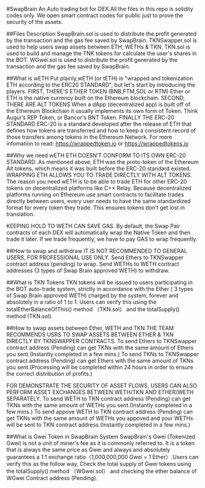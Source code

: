 #SwapBrain
An Auto trading bot for DEX.All the files in this repo is solidity codes only. 
We open smart contract codes for public just to prove the security of the assets.

##Files Description
SwapBrain.sol is used to distribute the profit generated by the transaction and the gas fee saved by SwapBrain. 
TKNSwapper.sol is used to help users swap assets between ETH, WETHs & TKN. 
TKN.sol is used to build and manage the TNK tokens for calculate the user's shares in the BOT. 
WGwei.sol is used to distribute the profit generated by the transaction and the gas fee saved by SwapBrain. 

##What is wETH
Put plainly,wETH (or tETH) is "wrapped and tokenization ETH according to the ERC20 STANDARD", but let's start by introducing the players. 
FIRST, THERE'S ETHER TOKEN (BNB,FTM,SOL or RTM) Ether or ETH is the native currency built on the Ethereum blockchain. 
SECOND, THERE ARE ALT TOKENS When a dApp (decentralized app) is built off of the Ethereum Blockchain it usually implements its own form of Token. Think Augur’s REP Token, or Bancor's BNT Token. 
FINALLY THE ERC-20 STANDARD ERC-20 is a standard developed after the release of ETH that defines how tokens are transferred and how to keep a consistent record of those transfers among tokens in the Ethereum Network. 
For more infomation to read: https://wrappedtoken.io or https://wrappedtokens.io 

##Why we need wETH
ETH DOESN’T CONFORM TO ITS OWN ERC-20 STANDARD. 
As mentioned above, ETH was the proto-token of the Ethereum Alt tokens, which means it was built before the ERC-20 standard existed. 
WRAPPING ETH ALLOWS YOU TO TRADE DIRECTLY WITH ALT TOKENS. 
The reason you need wETH is to be able to trade ETH for other ERC-20 tokens on decentralized platforms like C++ Relay. Because decentralized platforms running on Ethereum use smart contracts to facilitate trades directly between users, every user needs to have the same standardized format for every token they trade. This ensures tokens don’t get lost in translation.

KEEPING HOLD TO WETH CAN SAVE GAS. 
By default, the Swap Pair contracts of each DEX will automatically wrap the Native Token and then trade it later. If we trade frequently, we have to pay GAS to wrap frequently.

##How to swap and withdraw
IT IS NOT RECOMMENDED TO GENERAL USERS, FOR PROFESSIONAL USE ONLY. 
Send Ethers to TKNSwapper contract address (pending) to wrap. Send WETHs to WETH contract addresses (3 types of Swap Brain approved WETH) to withdraw.

##What is TKN Tokens
TKN tokens will be issued to users participating in the BOT auto-trade system, 
strictly in accordance with the Ether ( 3 types of Swap Brain approved WETH) charged by the system, forever and absolutely in a ratio of 1 to 1. Users can verify this using the totalEtherBalanceOfThis() method （TKN.sol） and the totalSupply() method (TKN.sol).

##How to swap assets between Ether, WETH and TKN
THE TEAM RECOMMENDS USRS TO SWAP ASSETS BETWEEN ETHER & TKN DIRECTLY BY TKNSWAPPER CONTRACTS. 
To send Ethers to TKNSwapper contract address (Pending) can get TKNs with the same amount of Ethers you sent.(Instantly completed in a few mins.) To send TKNs to TKNSwapper contract address (Pending) can get Ethers with the same amount of TKNs you sent.(Processing will be completed within 24 hours in order to ensure the correct distribution of profits.)

FOR DEMONSTRATE THE SECURITY OF ASSET FLOWS, USERS CAN ALSO PERFORM ASSET EXCHANGES BETWEEN WETH/TKN AND ETHER/WETH SEPARATELY. 
To send WETH to TKN contract address (Pending) can get TKNs with the same amount of WETHs you sent.(Instantly completed in a few mins.) To send appove WETH to TKN contract address (Pending) can get TKNs with the same amount of WETHs you appoved and your WETHs will be sent to TKN contract address.(Instantly completed in a few mins.)

##What is Gwei Token in SwapBrain System
SwapBrain's Gwei (Tokenized Gwei) is not a unit of miner's fee as it is commonly referred to.
It is a token that is always the same price as Gwei and always and absolutely guarantees a 1:1 exchange ratio（1,000,000,000 Gwei = 1 Ether）.Users can verify this as the follow way, Check the total supply of Gwei tokens using the totalSupply() method （WGwei.sol） and checking the ether balance of WGwei Contract address (Pending).
